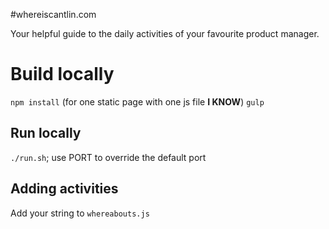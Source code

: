 #whereiscantlin.com

Your helpful guide to the daily activities of your favourite product manager.

# Build locally

`npm install` (for one static page with one js file **I KNOW**)
`gulp`

## Run locally

`./run.sh`; use PORT to override the default port

## Adding activities

Add your string to `whereabouts.js`